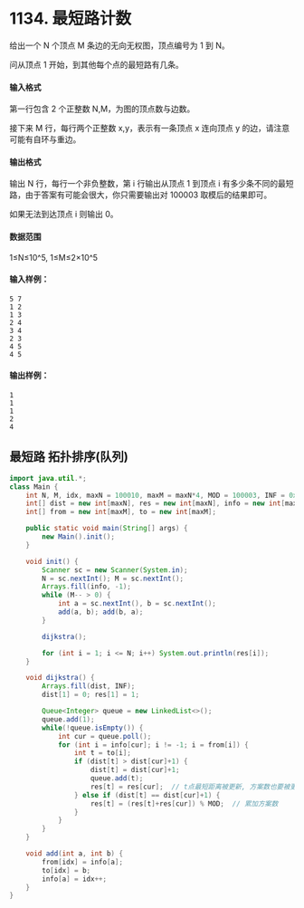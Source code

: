 # 1134. 最短路计数

给出一个 N 个顶点 M 条边的无向无权图，顶点编号为 1 到 N。

问从顶点 1 开始，到其他每个点的最短路有几条。

#### 输入格式

第一行包含 2 个正整数 N,M，为图的顶点数与边数。

接下来 M 行，每行两个正整数 x,y，表示有一条顶点 x 连向顶点 y 的边，请注意可能有自环与重边。

#### 输出格式

输出 N 行，每行一个非负整数，第 i 行输出从顶点 1 到顶点 i 有多少条不同的最短路，由于答案有可能会很大，你只需要输出对 100003 取模后的结果即可。

如果无法到达顶点 i 则输出 0。

#### 数据范围

1≤N≤10^5, 1≤M≤2×10^5

#### 输入样例：

```
5 7
1 2
1 3
2 4
3 4
2 3
4 5
4 5
```

#### 输出样例：

```
1
1
1
2
4
```



## 最短路 拓扑排序(队列)

```java
import java.util.*;
class Main {
    int N, M, idx, maxN = 100010, maxM = maxN*4, MOD = 100003, INF = 0x3f3f3f3f;
    int[] dist = new int[maxN], res = new int[maxN], info = new int[maxN];
    int[] from = new int[maxM], to = new int[maxM];

    public static void main(String[] args) {
        new Main().init();
    }

    void init() {
        Scanner sc = new Scanner(System.in);
        N = sc.nextInt(); M = sc.nextInt();
        Arrays.fill(info, -1);
        while (M-- > 0) {
            int a = sc.nextInt(), b = sc.nextInt();
            add(a, b); add(b, a);
        }

        dijkstra();

        for (int i = 1; i <= N; i++) System.out.println(res[i]);
    }

    void dijkstra() {
        Arrays.fill(dist, INF);
        dist[1] = 0; res[1] = 1;

        Queue<Integer> queue = new LinkedList<>();
        queue.add(1);
        while(!queue.isEmpty()) {
            int cur = queue.poll();
            for (int i = info[cur]; i != -1; i = from[i]) {
                int t = to[i];
                if (dist[t] > dist[cur]+1) {
                    dist[t] = dist[cur]+1;
                    queue.add(t);
                    res[t] = res[cur];  // t点最短距离被更新, 方案数也要被更新
                } else if (dist[t] == dist[cur]+1) {
                    res[t] = (res[t]+res[cur]) % MOD;  // 累加方案数
                }
            }
        }
    }

    void add(int a, int b) {
        from[idx] = info[a];
        to[idx] = b;
        info[a] = idx++;
    }
}
```

